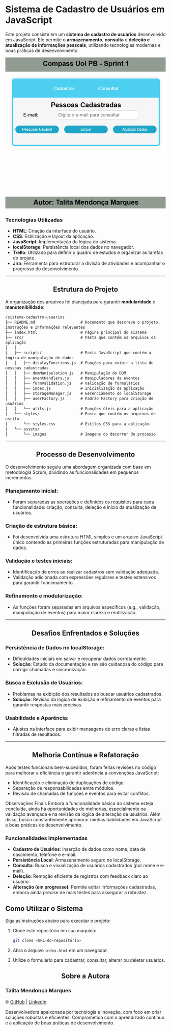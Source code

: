 # Sistema de Cadastro de Usuários em JavaScript

Este projeto consiste em um **sistema de cadastro de usuários** desenvolvido em JavaScript. Ele permite o **armazenamento**, **consulta** e **deleção e atualização de informações pessoais**, utilizando tecnologias modernas e boas práticas de desenvolvimento.

![Tela do Sistema](https://github.com/skyzinha-chan/sistema-cadastro-usuarios/blob/a6de30ff252ec1b5a710bf2bf1193c0973fd990f/src/assets/images/modelo%20cadastro.png)

### Tecnologias Utilizadas
- **HTML**: Criação da interface do usuário.
- **CSS**: Estilização e layout da aplicação.
- **JavaScript**: Implementação da lógica do sistema.
- **localStorage**: Persistência local dos dados no navegador. 
- **Trello**: Utilizado para definir o quadro de estudos e organizar as tarefas do projeto.
- **Jira**: Ferramenta para estruturar a divisão de atividades e acompanhar o progresso do desenvolvimento.

---

## <div align="center"> Estrutura do Projeto

A organização dos arquivos foi planejada para garantir **modularidade** e **manutenibilidade**:

```
/sistema-cadastro-usuarios
├── README.md                    # Documento que descreve o projeto, instruções e informações relevantes
├── index.html                   # Página principal do sistema
├── src/                         # Pasta que contém os arquivos da aplicação                     
│   │       
│   ├── scripts/                 # Pasta JavaScript que contém a lógica de manipulação de dados 
│   │   ├── displayFunctions.js  # Funções para exibir a lista de   pessoas cadastradas 
│   │   ├── domManipulation.js   # Manipulação do DOM 
│   │   ├── eventHandlers.js     # Manipuladores de eventos 
│   │   ├── formValidation.js    # Validação de formulários 
│   │   ├── index.js             # Inicialização da aplicação 
│   │   ├── storageManager.js    # Gerenciamento do localStorage 
│   │   ├── userFactory.js       # Padrão Factory para criação de usuários 
│   │   └── utils.js             # Funções úteis para a aplicação 
│   └── styles/                  # Pasta que contém os arquivos de estilo 
│       └── styles.css           # Estilos CSS para a aplicação.
│   └── assets/
│       └── images               # Imagens do decorrer do processo
```

---
## <div align="center"> Processo de Desenvolvimento

O desenvolvimento seguiu uma abordagem organizada com base em metodologia Scrum, dividindo as funcionalidades em pequenos incrementos.

### Planejamento inicial:
- Foram separadas as operações e definidos os requisitos para cada funcionalidade: criação, consulta, deleção e início da atualização de usuários.

### Criação de estrutura básica:
- Foi desenvolvida uma estrutura HTML simples e um arquivo JavaScript único contendo as primeiras funções estruturadas para manipulação de dados.



### Validação e testes iniciais:
- Identificação de erros ao realizar cadastros sem validação adequada.
- Validação adicionada com expressões regulares e testes extensivos para garantir funcionamento.


### Refinamento e modularização:
- As funções foram separadas em arquivos específicos (e.g., validação, manipulação de eventos) para maior clareza e reutilização.

---

## <div align="center">Desafios Enfrentados e Soluções

### Persistência de Dados no localStorage:
- Dificuldades iniciais em salvar e recuperar dados corretamente.
- **Solução**: Estudo da documentação e revisão cuidadosa do código para corrigir chamadas e sincronização.


### Busca e Exclusão de Usuários:
- Problemas na exibição dos resultados ao buscar usuários cadastrados.
- **Solução**: Revisão da lógica de exibição e refinamento de eventos para garantir respostas mais precisas.


### Usabilidade e Aparência:
- Ajustes na interface para exibir mensagens de erro claras e listas filtradas de resultados.


---

## <div align="center">Melhoria Contínua e Refatoração

Após testes funcionais bem-sucedidos, foram feitas revisões no código para melhorar a eficiência e garantir aderência a convenções JavaScript:
- Identificação e eliminação de duplicações de código.
- Separação de responsabilidades entre módulos.
- Revisão de chamadas de funções e eventos para evitar conflitos.


Observações Finais
Embora a funcionalidade básica do sistema esteja concluída, ainda há oportunidades de melhorias, especialmente na validação avançada e na revisão da lógica de alteração de usuários. Além disso, busco constantemente aprimorar minhas habilidades em JavaScript e boas práticas de desenvolvimento.

### Funcionalidades Implementadas
- **Cadastro de Usuários**: Inserção de dados como nome, data de nascimento, telefone e e-mail.
- **Persistência Local**: Armazenamento seguro no localStorage.
- **Consulta**: Busca e visualização de usuários cadastrados (por nome e e-mail).
- **Deleção**: Remoção eficiente de registros com feedback claro ao usuário.
- **Alteração (em progresso)**: Permite editar informações cadastradas, embora ainda precise de mais testes para assegurar a robustez.


## Como Utilizar o Sistema

Siga as instruções abaixo para executar o projeto:
1. Clone este repositório em sua máquina:
   ```bash
   git clone <URL-do-repositório> 
   ```

2. Abra o arquivo `index.html` em um navegador.
3. Utilize o formulário para cadastrar, consultar, alterar ou deletar usuários.


## <div align="center">Sobre a Autora

### **Talita Mendonça Marques**  
🌐 [GitHub](https://github.com/skyzinha-chan) | [LinkedIn](https://www.linkedin.com/in/talita-mendonca-marques/)  

Desenvolvedora apaixonada por tecnologia e inovação, com foco em criar soluções robustas e eficientes. Comprometida com o aprendizado contínuo e a aplicação de boas práticas de desenvolvimento.




